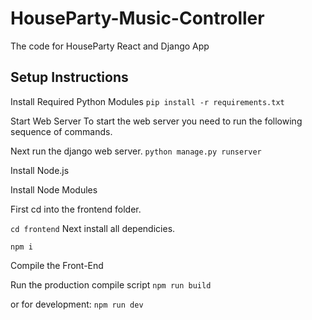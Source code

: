# HouseParty-Music-Controller

The code for HouseParty React and Django App

## Setup Instructions

Install Required Python Modules
 `pip install -r requirements.txt`

Start Web Server
To start the web server you need to run the following sequence of commands.

Next run the django web server.
`python manage.py runserver`

Install Node.js

Install Node Modules

First cd into the frontend folder.

`cd frontend`
Next install all dependicies.

`npm i`

Compile the Front-End

Run the production compile script
`npm run build`

or for development:
`npm run dev`